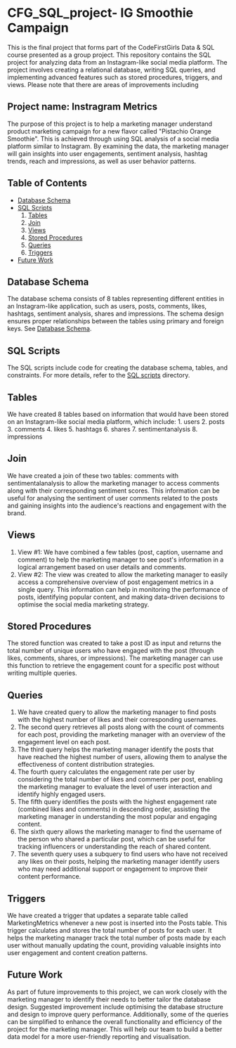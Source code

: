 # CFG_SQL_project- IG Smoothie Campaign
This is the final project that forms part of the CodeFirstGirls Data & SQL course presented as a group project. This repository contains the SQL project for analyzing data from an Instagram-like social media platform. The project involves creating a relational database, writing SQL queries, and implementing advanced features such as stored procedures, triggers, and views. Please note that there are areas of improvements including 

## Project name: Instragram Metrics
The purpose of this project is to help a marketing manager understand product marketing campaign for a new flavor called "Pistachio Orange Smoothie". This is achieved through using SQL analysis of a social media platform similar to Instagram. By examining the data, the marketing manager will gain insights into user engagements, sentiment analysis, hashtag trends, reach and impressions, as well as user behavior patterns.

## Table of Contents
- [Database Schema](#database-schema)
- [SQL Scripts](#sql-scripts)
	1. [Tables](#tables)
	2. [Join](#join)
	3. [Views](#views)
	4. [Stored Procedures](#stored-procedures)
	5. [Queries](#queries)
	6. [Triggers](#triggers)
- [Future Work](#future-work)

## Database Schema
The database schema consists of 8 tables representing different entities in an Instagram-like application, such as users, posts, comments, likes, hashtags, sentiment analysis, shares and impressions. The schema design ensures proper relationships between the tables using primary and foreign keys. See [Database Schema](./cfg_gp44_dbstructure.png/).

## SQL Scripts
The SQL scripts include code for creating the database schema, tables, and constraints. For more details, refer to the [SQL scripts](./sql_scripts/) directory.

## Tables
We have created 8 tables based on information that would have been stored on an Instagram-like social media platform, which include:
		1. users
		2. posts
		3. comments
		4. likes
		5. hashtags
		6. shares
		7. sentimentanalysis
		8. impressions
		
## Join
We have created a join of these two tables: comments  with sentimentalanalysis to allow the marketing manager to access comments along with their corresponding sentiment scores. This information can be useful for analysing the sentiment of user comments related to the posts and gaining insights into the audience's reactions and engagement with the brand.

## Views
1. View #1: We have combined a few tables (post, caption, username and comment) to help the marketing manager to see post's information in a logical arrangement based on user details and comments.
2. View #2: The view was created to allow the marketing manager to easily access a comprehensive overview of post engagement metrics in a single query. This information can help in monitoring the performance of posts, identifying popular content, and making data-driven decisions to optimise the social media marketing strategy.

## Stored Procedures
The stored function was created to take a post ID as input and returns the total number of unique users who have engaged with the post (through likes, comments, shares, or impressions). The marketing manager can use this function to retrieve the engagement count for a specific post without writing multiple queries.

## Queries
1. We have created query to allow the marketing manager to find posts with the highest number of likes and their corresponding usernames.
2. The second query retrieves all posts along with the count of comments for each post, providing the marketing manager with an overview of the engagement level on each post.
3. The third query helps the marketing manager identify the posts that have reached the highest number of users, allowing them to analyse the effectiveness of content distribution strategies.
4. The fourth query calculates the engagement rate per user by considering the total number of likes and comments per post, enabling the marketing manager to evaluate the level of user interaction and identify highly engaged users.
5. The fifth query identifies the posts with the highest engagement rate (combined likes and comments) in descending order, assisting the marketing manager in understanding the most popular and engaging content.
6. The sixth query allows the marketing manager to find the username of the person who shared a particular post, which can be useful for tracking influencers or understanding the reach of shared content.
7. The seventh query uses a subquery to find users who have not received any likes on their posts, helping the marketing manager identify users who may need additional support or engagement to improve their content performance.

## Triggers
We have created a trigger that updates a separate table called MarketingMetrics whenever a new post is inserted into the Posts table. This trigger calculates and stores the total number of posts for each user. It helps the marketing manager track the total number of posts made by each user without manually updating the count, providing valuable insights into user engagement and content creation patterns.

## Future Work
As part of future improvements to this project, we can work closely with the marketing manager to identify their needs to better tailor the database design. Suggested improvement include optimising the database structure and design to improve query performance. Additionally, some of the queries can be simplified to enhance the overall functionality and efficiency of the project for the marketing manager. This will help our team to build a better data model for a more user-friendly reporting and visualisation.


